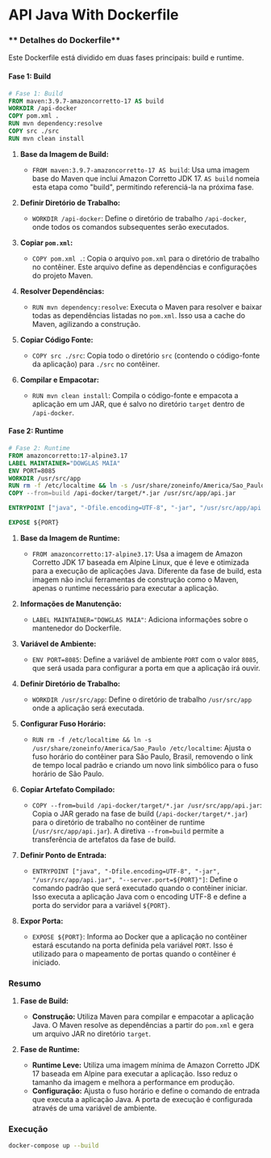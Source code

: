 # **API Java With Dockerfile**


### ** Detalhes do Dockerfile**

Este Dockerfile está dividido em duas fases principais: build e runtime.

#### **Fase 1: Build**

```dockerfile
# Fase 1: Build
FROM maven:3.9.7-amazoncorretto-17 AS build
WORKDIR /api-docker
COPY pom.xml .
RUN mvn dependency:resolve
COPY src ./src
RUN mvn clean install
```

1. **Base da Imagem de Build:**
    - `FROM maven:3.9.7-amazoncorretto-17 AS build`: Usa uma imagem base do Maven que inclui Amazon Corretto JDK 17. `AS build` nomeia esta etapa como "build", permitindo referenciá-la na próxima fase.

2. **Definir Diretório de Trabalho:**
    - `WORKDIR /api-docker`: Define o diretório de trabalho `/api-docker`, onde todos os comandos subsequentes serão executados.

3. **Copiar `pom.xml`:**
    - `COPY pom.xml .`: Copia o arquivo `pom.xml` para o diretório de trabalho no contêiner. Este arquivo define as dependências e configurações do projeto Maven.

4. **Resolver Dependências:**
    - `RUN mvn dependency:resolve`: Executa o Maven para resolver e baixar todas as dependências listadas no `pom.xml`. Isso usa a cache do Maven, agilizando a construção.

5. **Copiar Código Fonte:**
    - `COPY src ./src`: Copia todo o diretório `src` (contendo o código-fonte da aplicação) para `./src` no contêiner.

6. **Compilar e Empacotar:**
    - `RUN mvn clean install`: Compila o código-fonte e empacota a aplicação em um JAR, que é salvo no diretório `target` dentro de `/api-docker`.

#### **Fase 2: Runtime**

```dockerfile
# Fase 2: Runtime
FROM amazoncorretto:17-alpine3.17
LABEL MAINTAINER="DOWGLAS MAIA"
ENV PORT=8085
WORKDIR /usr/src/app
RUN rm -f /etc/localtime && ln -s /usr/share/zoneinfo/America/Sao_Paulo /etc/localtime
COPY --from=build /api-docker/target/*.jar /usr/src/app/api.jar

ENTRYPOINT ["java", "-Dfile.encoding=UTF-8", "-jar", "/usr/src/app/api.jar", "--server.port=${PORT}"]

EXPOSE ${PORT}
```

1. **Base da Imagem de Runtime:**
    - `FROM amazoncorretto:17-alpine3.17`: Usa a imagem de Amazon Corretto JDK 17 baseada em Alpine Linux, que é leve e otimizada para a execução de aplicações Java. Diferente da fase de build, esta imagem não inclui ferramentas de construção como o Maven, apenas o runtime necessário para executar a aplicação.

2. **Informações de Manutenção:**
    - `LABEL MAINTAINER="DOWGLAS MAIA"`: Adiciona informações sobre o mantenedor do Dockerfile.

3. **Variável de Ambiente:**
    - `ENV PORT=8085`: Define a variável de ambiente `PORT` com o valor `8085`, que será usada para configurar a porta em que a aplicação irá ouvir.

4. **Definir Diretório de Trabalho:**
    - `WORKDIR /usr/src/app`: Define o diretório de trabalho `/usr/src/app` onde a aplicação será executada.

5. **Configurar Fuso Horário:**
    - `RUN rm -f /etc/localtime && ln -s /usr/share/zoneinfo/America/Sao_Paulo /etc/localtime`: Ajusta o fuso horário do contêiner para São Paulo, Brasil, removendo o link de tempo local padrão e criando um novo link simbólico para o fuso horário de São Paulo.

6. **Copiar Artefato Compilado:**
    - `COPY --from=build /api-docker/target/*.jar /usr/src/app/api.jar`: Copia o JAR gerado na fase de build (`/api-docker/target/*.jar`) para o diretório de trabalho no contêiner de runtime (`/usr/src/app/api.jar`). A diretiva `--from=build` permite a transferência de artefatos da fase de build.

7. **Definir Ponto de Entrada:**
    - `ENTRYPOINT ["java", "-Dfile.encoding=UTF-8", "-jar", "/usr/src/app/api.jar", "--server.port=${PORT}"]`: Define o comando padrão que será executado quando o contêiner iniciar. Isso executa a aplicação Java com o encoding UTF-8 e define a porta do servidor para a variável `${PORT}`.

8. **Expor Porta:**
    - `EXPOSE ${PORT}`: Informa ao Docker que a aplicação no contêiner estará escutando na porta definida pela variável `PORT`. Isso é utilizado para o mapeamento de portas quando o contêiner é iniciado.

### **Resumo**

1. **Fase de Build:**
    - **Construção:** Utiliza Maven para compilar e empacotar a aplicação Java. O Maven resolve as dependências a partir do `pom.xml` e gera um arquivo JAR no diretório `target`.

2. **Fase de Runtime:**
    - **Runtime Leve:** Utiliza uma imagem mínima de Amazon Corretto JDK 17 baseada em Alpine para executar a aplicação. Isso reduz o tamanho da imagem e melhora a performance em produção.
    - **Configuração:** Ajusta o fuso horário e define o comando de entrada que executa a aplicação Java. A porta de execução é configurada através de uma variável de ambiente.
   
### Execução
```bash
docker-compose up --build
```

